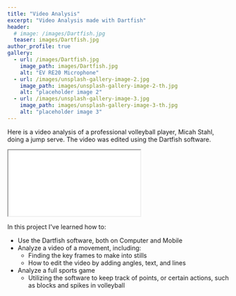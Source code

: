 ```yaml
---
title: "Video Analysis"
excerpt: "Video Analysis made with Dartfish"
header:
  # image: /images/Dartfish.jpg
  teaser: images/Dartfish.jpg
author_profile: true
gallery:
  - url: /images/Dartfish.jpg
    image_path: images/Dartfish.jpg
    alt: "EV RE20 Microphone"
  - url: /images/unsplash-gallery-image-2.jpg
    image_path: images/unsplash-gallery-image-2-th.jpg
    alt: "placeholder image 2"
  - url: /images/unsplash-gallery-image-3.jpg
    image_path: images/unsplash-gallery-image-3-th.jpg
    alt: "placeholder image 3"
---
```


Here is a video analysis of a professional volleyball player, Micah Stahl, doing a jump serve. The video was edited using the Dartfish software.

<iframe src="images/video.mp4" allowfullscreen></iframe>


In this project I've learned how to:
- Use the Dartfish software, both on Computer and Mobile
- Analyze a video of a movement, including:
  - Finding the key frames to make into stills
  - How to edit the video by adding angles, text, and lines
- Analyze a full sports game
  - Utilizing the software to keep track of points, or certain actions, such as blocks and spikes in volleyball


